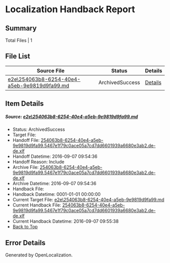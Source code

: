 # <a name='report-top'></a> Localization Handback Report

## Summary
 Total Files | 1

## File List
 Source File | Status | Details 
 ----------- | ------ | ------- 
 [e2e\254063b8-6254-40e4-a5eb-9e9819d9fa99.md](https://github.com/OpenLocalizationTestOrg/ol-test0/blob/6d174c61168eac0515e5f7375bc1893f1bc8f6f1/e2e/254063b8-6254-40e4-a5eb-9e9819d9fa99.md) | ArchivedSuccess | [Details](#dc1ca80d4a8e229b2762b6863ee08f116e3ce6582)

## Item Details
##### <a name='dc1ca80d4a8e229b2762b6863ee08f116e3ce6582'></a> Source: [e2e\254063b8-6254-40e4-a5eb-9e9819d9fa99.md](https://github.com/OpenLocalizationTestOrg/ol-test0/blob/6d174c61168eac0515e5f7375bc1893f1bc8f6f1/e2e/254063b8-6254-40e4-a5eb-9e9819d9fa99.md)
* Status: ArchivedSuccess
* Target File: 
* Handoff File: [254063b8-6254-40e4-a5eb-9e9819d9fa99.5467e1f79c0ace05a7cd7dd6601939a6680e3ab2.de-de.xlf](https://github.com/OpenLocalizationTestOrg/ol-test0-handoff/blob/dab64782d0d239b0436de5966ecc70a5a9700043/ol-handoff/OpenLocalizationTestOrg/ol-test0-dede/yuwzho/ht/254063b8-6254-40e4-a5eb-9e9819d9fa99.5467e1f79c0ace05a7cd7dd6601939a6680e3ab2.de-de.xlf)
* Handoff Datetime: 2016-09-07 09:54:36
* Handoff Reason: Include
* Archive File: [254063b8-6254-40e4-a5eb-9e9819d9fa99.5467e1f79c0ace05a7cd7dd6601939a6680e3ab2.de-de.xlf](https://github.com/OpenLocalizationTestOrg/ol-test0-handoff/blob/6bfeb86b440f7f16a6b44a9f52bc3a6a1a867b96/ol-archive/OpenLocalizationTestOrg/ol-test0-dede/yuwzho/ht/254063b8-6254-40e4-a5eb-9e9819d9fa99.5467e1f79c0ace05a7cd7dd6601939a6680e3ab2.de-de.xlf)
* Archive Datetime: 2016-09-07 09:54:36
* Handback File: 
* Handback Datetime: 0001-01-01 00:00:00
* Current Target File: [e2e\254063b8-6254-40e4-a5eb-9e9819d9fa99.md](https://github.com/OpenLocalizationTestOrg/ol-test0-dede/blob/da0bc08266a4d29dcc30afe3ee452c609efbcdf9/e2e/254063b8-6254-40e4-a5eb-9e9819d9fa99.md)
* Current Handback File: [254063b8-6254-40e4-a5eb-9e9819d9fa99.5467e1f79c0ace05a7cd7dd6601939a6680e3ab2.de-de.xlf](https://github.com/OpenLocalizationTestOrg/ol-test0-handback/blob/8f5e60943e8c928afeda2557b3ad4023aa7f5cf3/ol-handback/OpenLocalizationTestOrg/ol-test0-dede/yuwzho/ht/254063b8-6254-40e4-a5eb-9e9819d9fa99.5467e1f79c0ace05a7cd7dd6601939a6680e3ab2.de-de.xlf)
* Current Handback Datetime: 2016-09-07 09:55:38
* [Back to Top](#report-top)


## Error Details

Generated by OpenLocalization.
